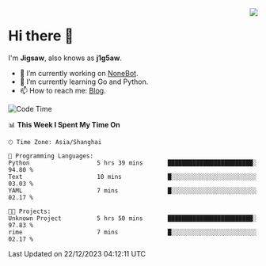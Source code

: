 <a href="#">
  <img align="right" src="https://github-readme-stats.vercel.app/api?username=j1g5awi&count_private=true&show_icons=true&title_color=80070B&text_color=B3B3B3&bg_color=212121&icon_color=80070B" />
</a>

# Hi there 👋

I'm **Jigsaw**, also knows as **j1g5aw**.

- 🔭 I’m currently working on [NoneBot](https://github.com/nonebot).
- 🌱 I’m currently learning Go and Python.
- 📫 How to reach me: [Blog](https://blog.maddestroyer.xyz/).

<!--START_SECTION:waka-->
![Code Time](http://img.shields.io/badge/Code%20Time-1%2C334%20hrs%2022%20mins-blue)

📊 **This Week I Spent My Time On** 

```text
🕑︎ Time Zone: Asia/Shanghai

💬 Programming Languages: 
Python                   5 hrs 39 mins       ████████████████████████░   94.80 % 
Text                     10 mins             █░░░░░░░░░░░░░░░░░░░░░░░░   03.03 % 
YAML                     7 mins              █░░░░░░░░░░░░░░░░░░░░░░░░   02.17 % 

🐱‍💻 Projects: 
Unknown Project          5 hrs 50 mins       ████████████████████████░   97.83 % 
rime                     7 mins              █░░░░░░░░░░░░░░░░░░░░░░░░   02.17 % 
```


 Last Updated on 22/12/2023 04:12:11 UTC
<!--END_SECTION:waka-->

